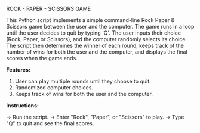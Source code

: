 ROCK - PAPER - SCISSORS GAME

This Python script implements a simple command-line Rock Paper & Scissors game between the user and the computer.
The game runs in a loop until the user decides to quit by typing 'Q'. 
The user inputs their choice (Rock, Paper, or Scissors), and the computer randomly selects its choice. 
The script then determines the winner of each round, keeps track of the number of wins for both the user and the computer, and displays the final scores when the game ends.

**Features:**

1. User can play multiple rounds until they choose to quit.
2. Randomized computer choices.
3. Keeps track of wins for both the user and the computer.

**Instructions:**

-> Run the script.
-> Enter "Rock", "Paper", or "Scissors" to play.
-> Type "Q" to quit and see the final scores.

